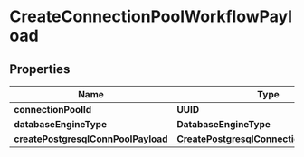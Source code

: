 

# CreateConnectionPoolWorkflowPayload


## Properties

Name | Type | Description | Notes
------------ | ------------- | ------------- | -------------
**connectionPoolId** | **UUID** |  |  [optional]
**databaseEngineType** | **DatabaseEngineType** |  |  [optional]
**createPostgresqlConnPoolPayload** | [**CreatePostgresqlConnectionPoolPayload**](CreatePostgresqlConnectionPoolPayload.md) |  |  [optional]



